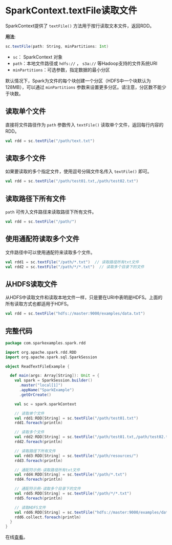 # SparkContext.textFile读取文件

SparkContext提供了 `textFile()` 方法用于按行读取文本文件，返回RDD。

**用法**:
```scala
sc.textFile(path: String, minPartitions: Int)
```

* `sc`： SparkContext 对象
* `path`：本地文件路径或 `hdfs://` ， `s3a://` 等Hadoop支持的文件系统URI
* `minPartitions`：可选参数，指定数据的最小分区

默认情况下，Spark为文件的每个块创建一个分区（HDFS中一个块默认为128MB），可以通过 `minPartitions` 参数来设置更多分区。请注意，分区数不能少于块数。

## 读取单个文件

直接将文件路径作为 `path` 参数传入 `textFile()` 读取单个文件，返回每行内容的RDD。

```scala
val rdd = sc.textFile("/path/text.txt")
```

## 读取多个文件

如果要读取的多个指定文件，使用逗号分隔文件名传入 `textFile()` 即可。

```scala
val rdd = sc.textFile("/path/test01.txt,/path/test02.txt")
```

## 读取路径下所有文件

`path` 可传入文件路径来读取路径下所有文件。

```scala
val rdd = sc.textFile("/path/")
```

## 使用通配符读取多个文件

文件路径中可以使用通配符来读取多个文件。

```scala
val rdd1 = sc.textFile("/path/*.txt")  // 读取路径所有txt文件
val rdd2 = sc.textFile("/path/*/*.txt")  // 读取多个目录下的文件
```

## 从HDFS读取文件

从HDFS中读取文件和读取本地文件一样，只是要在URI中表明是HDFS。上面的所有读取方式也都适用于HDFS。

```scala
val rdd = sc.textFile("hdfs://master:9000/examples/data.txt")
```

## 完整代码

```scala
package com.sparkexamples.spark.rdd

import org.apache.spark.rdd.RDD
import org.apache.spark.sql.SparkSession

object ReadTextFileExample {

  def main(args: Array[String]): Unit = {
    val spark = SparkSession.builder()
      .master("local[1]")
      .appName("SparkExample")
      .getOrCreate()

    val sc = spark.sparkContext

    // 读取单个文件
    val rdd1:RDD[String] = sc.textFile("/path/test01.txt")
    rdd1.foreach(println)

    // 读取多个文件
    val rdd2:RDD[String] = sc.textFile("/path/test01.txt,/path/test02.txt")
    rdd2.foreach(println)

    // 读取路径下所有文件
    val rdd3:RDD[String] = sc.textFile("/path/resources/")
    rdd3.foreach(println)

    // 通配符示例-读取路径所有txt文件
    val rdd4:RDD[String] = sc.textFile("/path/*.txt")
    rdd4.foreach(println)

    // 通配符示例-读取多个目录下的文件
    val rdd5:RDD[String] = sc.textFile("/path/*/*.txt")
    rdd5.foreach(println)

    // 读取HDFS文件
    val rdd6:RDD[String] = sc.textFile("hdfs://master:9000/examples/data.txt")
    rdd6.collect.foreach(println)
  }
}
```

在线[查看](https://github.com/jhao104/spark-examples/blob/main/src/main/scala/com/sparkexamples/spark/rdd/ReadTextFileExample.scala)。

